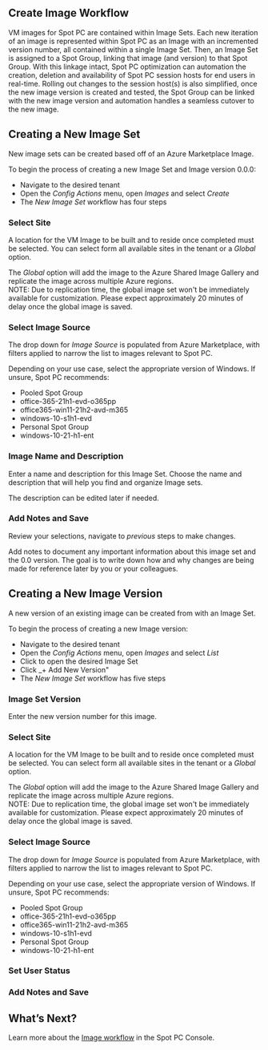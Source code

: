 <meta name="robots" content="noindex">

## Create Image Workflow

VM images for Spot PC are contained within Image Sets.  Each new iteration of an image is represented within Spot PC as an Image with an incremented version number, all contained within a single Image Set. Then, an Image Set is assigned to a Spot Group, linking that image (and version) to that Spot Group.  With this linkage intact, Spot PC optimization can automation the creation, deletion and availability of Spot PC session hosts for end users in real-time.  Rolling out changes to the session host(s) is also simplified, once the new image version is created and tested, the Spot Group can be linked with the new image version and automation handles a seamless cutover to the new image.

## Creating a New Image Set
New image sets can be created based off of an Azure Marketplace Image.  

To begin the process of creating a new Image Set and Image version 0.0.0:
* Navigate to the desired tenant
* Open the _Config Actions_ menu, open _Images_ and select _Create_
* The _New Image Set_ workflow has four steps

### Select Site
A location for the VM Image to be built and to reside once completed must be selected.  You can select form all available sites in the tenant or a _Global_ option.  

The _Global_ option will add the image to the Azure Shared Image Gallery and replicate the image across multiple Azure regions. <br>
NOTE: Due to replication time, the global image set won't be immediately available for customization.  Please expect approximately 20 minutes of delay once the global image is saved.

### Select Image Source
The drop down for _Image Source_ is populated from Azure Marketplace, with filters applied to narrow the list to images relevant to Spot PC.  

Depending on your use case, select the appropriate version of Windows.
If unsure, Spot PC recommends:
* Pooled Spot Group
 * office-365-21h1-evd-o365pp
 * office365-win11-21h2-avd-m365
 * windows-10-s1h1-evd
*  Personal Spot Group
 * windows-10-21-h1-ent

### Image Name and Description
Enter a name and description for this Image Set.  Choose the name and description that will help you find and organize Image sets.  

The description can be edited later if needed.

### Add Notes and Save

Review your selections, navigate to _previous_ steps to make changes.  

Add notes to document any important information about this image set and the 0.0 version.  The goal is to write down how and why changes are being made for reference later by you or your colleagues.

## Creating a New Image Version
A new version of an existing image can be created from with an Image Set.

To begin the process of creating a new Image version:
* Navigate to the desired tenant
* Open the _Config Actions_ menu, open _Images_ and select _List_
* Click to open the desired Image Set
* Click _+ Add New Version"
* The _New Image Set_ workflow has five steps

### Image Set Version
Enter the new version number for this image.

### Select Site
A location for the VM Image to be built and to reside once completed must be selected.  You can select form all available sites in the tenant or a _Global_ option.  

The _Global_ option will add the image to the Azure Shared Image Gallery and replicate the image across multiple Azure regions. <br>
NOTE: Due to replication time, the global image set won't be immediately available for customization.  Please expect approximately 20 minutes of delay once the global image is saved.

### Select Image Source
The drop down for _Image Source_ is populated from Azure Marketplace, with filters applied to narrow the list to images relevant to Spot PC.  

Depending on your use case, select the appropriate version of Windows.
If unsure, Spot PC recommends:
* Pooled Spot Group
 * office-365-21h1-evd-o365pp
 * office365-win11-21h2-avd-m365
 * windows-10-s1h1-evd
*  Personal Spot Group
 * windows-10-21-h1-ent

### Set User Status

### Add Notes and Save


## What’s Next?

Learn more about the [Image workflow](spot-pc/tutorials/create-image/) in the Spot PC Console.
